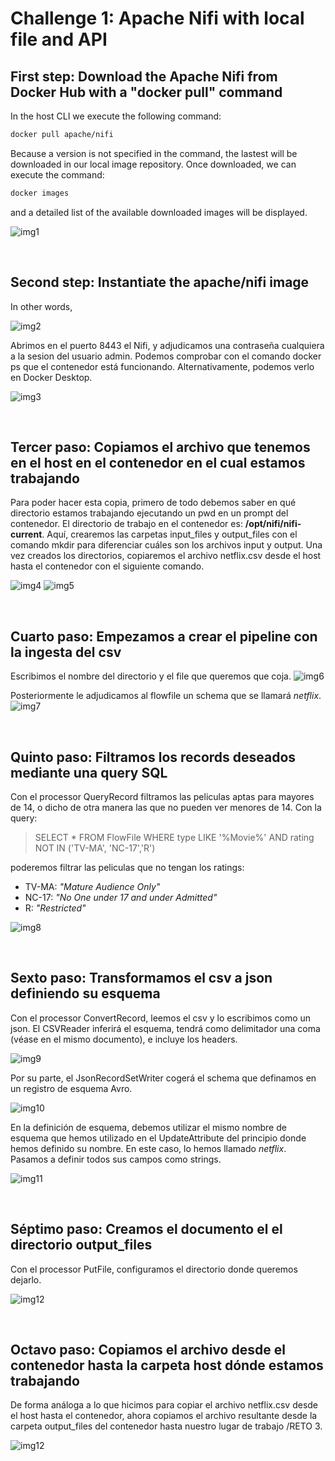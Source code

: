 # **Challenge 1: Apache Nifi with local file and API**

## **First step**: Download the Apache Nifi from Docker Hub with a "docker pull" command

In the host CLI we execute the following command:

```bash
docker pull apache/nifi
```

Because a version is not specified in the command, the lastest will be downloaded in our local image repository. Once downloaded, we can execute the command:

```bash
docker images
```

and a detailed list of the available downloaded images will be displayed.

![img1](pics/pic2_1.png)

<br>

## **Second step**: Instantiate the apache/nifi image

In other words,

![img2](pics/pic2_2.png)

Abrimos en el puerto 8443 el Nifi, y adjudicamos una contraseña cualquiera a la sesion del usuario admin. Podemos comprobar con el comando docker ps que el contenedor está funcionando. Alternativamente, podemos verlo en Docker Desktop.

![img3](pics/pic2_3.png)

<br>

## **Tercer paso**: Copiamos el archivo que tenemos en el host en el contenedor en el cual estamos trabajando

Para poder hacer esta copia, primero de todo debemos saber en qué directorio estamos trabajando ejecutando un pwd en un prompt del contenedor. El directorio de trabajo en el contenedor es: **/opt/nifi/nifi-current**. Aquí, crearemos las carpetas input_files y output_files con el comando mkdir para diferenciar cuáles son los archivos input y output.
Una vez creados los directorios, copiaremos el archivo netflix.csv desde el host hasta el contenedor con el siguiente comando.

![img4](pics/pic2_6.png)
![img5](pics/pic2_5.png)

<br>

## **Cuarto paso**: Empezamos a crear el pipeline con la ingesta del csv

Escribimos el nombre del directorio y el file que queremos que coja.
![img6](pics/pic2_8.png)

Posteriormente le adjudicamos al flowfile un schema que se llamará _netflix_.
![img7](pics/pic2_9.png)

<br>

## **Quinto paso**: Filtramos los records deseados mediante una query SQL

Con el processor QueryRecord filtramos las peliculas aptas para mayores de 14, o dicho de otra manera las que no pueden ver menores de 14. Con la query:

> SELECT \* FROM FlowFile WHERE type LIKE '%Movie%' AND rating NOT IN ('TV-MA', 'NC-17','R')

poderemos filtrar las peliculas que no tengan los ratings:

- TV-MA: _"Mature Audience Only"_
- NC-17: _"No One under 17 and under Admitted"_
- R: _"Restricted"_

![img8](pics/pic2_10.png)

<br>

## **Sexto paso**: Transformamos el csv a json definiendo su esquema

Con el processor ConvertRecord, leemos el csv y lo escribimos como un json. El CSVReader inferirá el esquema, tendrá como delimitador una coma (véase en el mismo documento), e incluye los headers.

![img9](pics/pic2_18.png)

Por su parte, el JsonRecordSetWriter cogerá el schema que definamos en un registro de esquema Avro.

![img10](pics/pic2_20.png)

En la definición de esquema, debemos utilizar el mismo nombre de esquema que hemos utilizado en el UpdateAttribute del principio donde hemos definido su nombre. En este caso, lo hemos llamado _netflix_. Pasamos a definir todos sus campos como strings.

![img11](pics/pic2_16.png)

<br>

## **Séptimo paso**: Creamos el documento el el directorio output_files

Con el processor PutFile, configuramos el directorio donde queremos dejarlo.

![img12](pics/pic2_13.png)

<br>

## **Octavo paso**: Copiamos el archivo desde el contenedor hasta la carpeta host dónde estamos trabajando

De forma análoga a lo que hicimos para copiar el archivo netflix.csv desde el host hasta el contenedor, ahora copiamos el archivo resultante desde la carpeta output_files del contenedor hasta nuestro lugar de trabajo /RETO 3.

![img12](pics/pic2_17.png)
